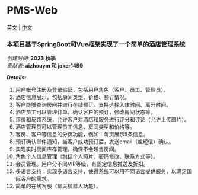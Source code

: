 # PMS-Web

<a href="READEME.md">英文</a>  | <a href="README_Chinese.md">中文</a>

### 本项目基于SpringBoot和Vue框架实现了一个简单的酒店管理系统

_创建时间:_ **2023 秋季**    
_贡献者:_ **aizhouym 和  joker1499**

**_Details:_**
1. 用户帐号注册及登录验证，包括用户角色（客户、员工、管理员）。
2. 酒店信息展示，包括房间类型、价格、预订情况。
3. 客户能够查询房间并进行在线预订，支持选择入住时间、离开时间。
4. 酒店员工可以管理订单，确认客户的预订，修改房间状态等。
5. 评价和反馈系统，允许客户对酒店和服务进行评分和评论（允许上传图片）。
6. 酒店管理员可以管理员工信息、房间类型和价格等。
7. 客房、客户等信息的分页功能，例如：每页展示5条信息。
8. 预订确认邮件通知，当客户成功预订后，发送email（或短信）确认。
9. 实现实时房间库存管理，确保不会超售房间。
10. 角色个人信息管理（包括个人照片、密码修改、联系方式等）。
11. 会员管理。用户分不同VIP等级，有固定信息推送及折扣。
12. 多语言支持：实现多语言支持，使得系统可以用不同语言提供服务，以满足国际客户的需求。
13. 简单的在线客服（聊天机器人功能）。
